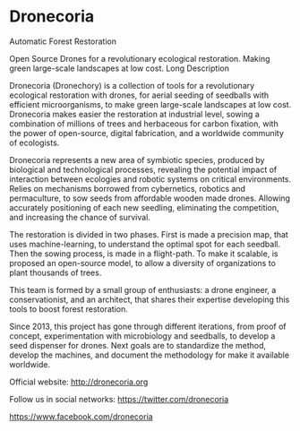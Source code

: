 # Dronecoria
Automatic Forest Restoration

Open Source Drones for a revolutionary ecological restoration. Making green large-scale landscapes at low cost.
Long Description

Dronecoria (Dronechory) is a collection of tools for a revolutionary ecological restoration with drones, for aerial seeding of seedballs with efficient microorganisms, to make green large-scale landscapes at low cost. Dronecoria makes easier the restoration at industrial level, sowing a combination of millions of trees and herbaceous for carbon fixation, with the power of open-source, digital fabrication, and a worldwide community of ecologists.

Dronecoria represents a new area of symbiotic species, produced by biological and technological processes, revealing the potential impact of interaction between ecologies and robotic systems on critical environments. Relies on mechanisms borrowed from cybernetics, robotics and permaculture, to sow seeds from affordable wooden made drones. Allowing accurately positioning of each new seedling, eliminating the competition, and increasing the chance of survival.

The restoration is divided in two phases. First is made a precision map, that uses machine-learning, to understand the optimal spot for each seedball. Then the sowing process, is made in a flight-path. To make it scalable, is proposed an open-source model, to allow a diversity of organizations to plant thousands of trees.

This team is formed by a small group of enthusiasts: a drone engineer, a conservationist, and an architect, that shares their expertise developing this tools to boost forest restoration.

Since 2013, this project has gone through different iterations, from proof of concept, experimentation with microbiology and seedballs, to develop a seed dispenser for drones. Next goals are to standardize the method, develop the machines, and document the methodology for make it available worldwide.

Official website:
http://dronecoria.org

Follow us in social networks:
https://twitter.com/dronecoria

https://www.facebook.com/dronecoria
